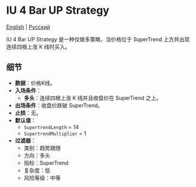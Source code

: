 # IU 4 Bar UP Strategy
[English](README.md) | [Русский](README_ru.md)

IU 4 Bar UP Strategy 是一种仅做多策略，当价格位于 SuperTrend 上方并出现连续四根上涨 K 线时买入。

## 细节
- **数据**：价格K线。
- **入场条件**：
  - **多头**：连续四根上涨 K 线并且收盘价在 SuperTrend 之上。
- **出场条件**：收盘价跌破 SuperTrend。
- **止损**：无。
- **默认值**：
  - `SupertrendLength` = 14
  - `SupertrendMultiplier` = 1
- **过滤器**：
  - 类别：趋势跟随
  - 方向：多头
  - 指标：SuperTrend
  - 复杂度：低
  - 风险等级：中等
